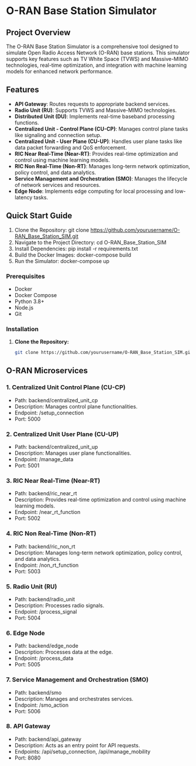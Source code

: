 # O-RAN Base Station Simulator

## Project Overview
The O-RAN Base Station Simulator is a comprehensive tool designed to simulate Open Radio Access Network (O-RAN) base stations. This simulator supports key features such as TV White Space (TVWS) and Massive-MIMO technologies, real-time optimization, and integration with machine learning models for enhanced network performance.

## Features
- **API Gateway**: Routes requests to appropriate backend services.
- **Radio Unit (RU)**: Supports TVWS and Massive-MIMO technologies.
- **Distributed Unit (DU)**: Implements real-time baseband processing functions.
- **Centralized Unit - Control Plane (CU-CP)**: Manages control plane tasks like signaling and connection setup.
- **Centralized Unit - User Plane (CU-UP)**: Handles user plane tasks like data packet forwarding and QoS enforcement.
- **RIC Near Real-Time (Near-RT)**: Provides real-time optimization and control using machine learning models.
- **RIC Non Real-Time (Non-RT)**: Manages long-term network optimization, policy control, and data analytics.
- **Service Management and Orchestration (SMO)**: Manages the lifecycle of network services and resources.
- **Edge Node**: Implements edge computing for local processing and low-latency tasks.

## Quick Start Guide
1. Clone the Repository:
   git clone https://github.com/yourusername/O-RAN_Base_Station_SIM.git
2. Navigate to the Project Directory:
   cd O-RAN_Base_Station_SIM
3. Install Dependencies:
   pip install -r requirements.txt
4. Build the Docker Images:
   docker-compose build
5. Run the Simulator:
   docker-compose up

### Prerequisites
- Docker
- Docker Compose
- Python 3.8+
- Node.js
- Git

### Installation

1. **Clone the Repository:**
   ```bash
   git clone https://github.com/yourusername/O-RAN_Base_Station_SIM.git


## O-RAN Microservices
### 1. Centralized Unit Control Plane (CU-CP)
- Path: backend/centralized_unit_cp
- Description: Manages control plane functionalities.
- Endpoint: /setup_connection
- Port: 5000
### 2. Centralized Unit User Plane (CU-UP)
- Path: backend/centralized_unit_up
- Description: Manages user plane functionalities.
- Endpoint: /manage_data
- Port: 5001
### 3. RIC Near Real-Time (Near-RT)
- Path: backend/ric_near_rt
- Description: Provides real-time optimization and control using machine learning models.
- Endpoint: /near_rt_function
- Port: 5002
### 4. RIC Non Real-Time (Non-RT)
- Path: backend/ric_non_rt
- Description: Manages long-term network optimization, policy control, and data analytics.
- Endpoint: /non_rt_function
- Port: 5003
### 5. Radio Unit (RU)
- Path: backend/radio_unit
- Description: Processes radio signals.
- Endpoint: /process_signal
- Port: 5004
### 6. Edge Node
- Path: backend/edge_node
- Description: Processes data at the edge.
- Endpoint: /process_data
- Port: 5005
### 7. Service Management and Orchestration (SMO)
- Path: backend/smo
- Description: Manages and orchestrates services.
- Endpoint: /smo_action
- Port: 5006
### 8. API Gateway
- Path: backend/api_gateway
- Description: Acts as an entry point for API requests.
- Endpoints: /api/setup_connection, /api/manage_mobility
- Port: 8080

